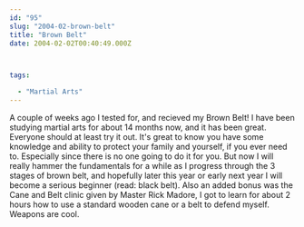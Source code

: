 ```yaml
---
id: "95"
slug: "2004-02-brown-belt"
title: "Brown Belt"
date: 2004-02-02T00:40:49.000Z



tags:

  - "Martial Arts"
---
```

<div class="sqs-html-content">
  <p>A couple of weeks ago I tested for, and recieved my Brown Belt!  I have been studying martial arts for about 14 months now, and it has been great.  Everyone should at least try it out.  It's great to know you have some knowledge and ability to protect your family and yourself, if you ever need to.  Especially since there is no one going to do it for you.  But now I will really hammer the fundamentals for a while as I progress through the 3 stages of brown belt, and hopefully later this year or early next year I will become a serious beginner (read: black belt).
Also an added bonus was the Cane and Belt clinic given by Master Rick Madore, I got to learn for about 2 hours how to use a standard wooden cane or a belt to defend myself.  Weapons are cool.</p>
</div>
